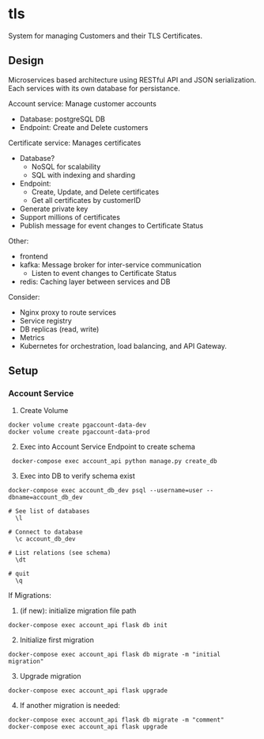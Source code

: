 # tls

System for managing Customers and their TLS Certificates.

## Design

Microservices based architecture using RESTful API and JSON serialization. Each services with its own database for persistance.

Account service: Manage customer accounts

- Database: postgreSQL DB
- Endpoint: Create and Delete customers

Certificate service: Manages certificates

- Database?
  - NoSQL for scalability
  - SQL with indexing and sharding
- Endpoint:
  - Create, Update, and Delete certificates
  - Get all certificates by customerID
- Generate private key
- Support millions of certificates
- Publish message for event changes to Certificate Status

Other:

- frontend
- kafka: Message broker for inter-service communication
  - Listen to event changes to Certificate Status
- redis: Caching layer between services and DB

Consider:

- Nginx proxy to route services
- Service registry
- DB replicas (read, write)
- Metrics
- Kubernetes for orchestration, load balancing, and API Gateway.

## Setup

### Account Service

1. Create Volume

```
docker volume create pgaccount-data-dev
docker volume create pgaccount-data-prod
```

2. Exec into Account Service Endpoint to create schema

```
 docker-compose exec account_api python manage.py create_db
```

3. Exec into DB to verify schema exist

```
docker-compose exec account_db_dev psql --username=user --dbname=account_db_dev

# See list of databases
  \l

# Connect to database
  \c account_db_dev

# List relations (see schema)
  \dt

# quit
  \q
```

If Migrations:

1. (if new): initialize migration file path

```
docker-compose exec account_api flask db init
```

2. Initialize first migration

```
docker-compose exec account_api flask db migrate -m "initial migration"
```

3. Upgrade migration

```
docker-compose exec account_api flask upgrade
```

4. If another migration is needed:

```
docker-compose exec account_api flask db migrate -m "comment"
docker-compose exec account_api flask upgrade
```
